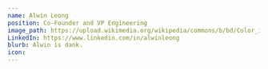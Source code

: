 ```yaml
---
name: Alwin Leong
position: Co-Founder and VP Engineering
image_path: https://upload.wikimedia.org/wikipedia/commons/b/bd/Color_icon_blue.svg
LinkedIn: https://www.linkedin.com/in/alwinleong
blurb: Alwin is dank.
icon: 
---
```


